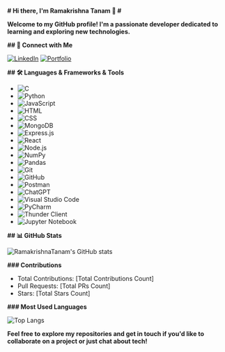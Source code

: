 **# Hi there, I'm Ramakrishna Tanam 👋 #**

**Welcome to my GitHub profile! I'm a passionate developer dedicated to learning and exploring new technologies.**

**## 🔗 Connect with Me**

[![LinkedIn](https://img.shields.io/badge/LinkedIn-0077B5?style=for-the-badge&logo=linkedin&logoColor=white)](https://www.linkedin.com/in/ramakrishnatanam)
[![Portfolio](https://img.shields.io/badge/Portfolio-FFA500?style=for-the-badge&logo=google-chrome&logoColor=white)](https://calm-cat-d8c98f.netlify.app/)

**## 🛠️ Languages & Frameworks & Tools**

- ![C](https://img.shields.io/badge/C-00599C?style=for-the-badge&logo=c&logoColor=white)
- ![Python](https://img.shields.io/badge/Python-3776AB?style=for-the-badge&logo=python&logoColor=white)
- ![JavaScript](https://img.shields.io/badge/JavaScript-F7DF1E?style=for-the-badge&logo=javascript&logoColor=black)
- ![HTML](https://img.shields.io/badge/HTML-E34F26?style=for-the-badge&logo=html5&logoColor=white)
- ![CSS](https://img.shields.io/badge/CSS-1572B6?style=for-the-badge&logo=css3&logoColor=white)
- ![MongoDB](https://img.shields.io/badge/MongoDB-47A248?style=for-the-badge&logo=mongodb&logoColor=white)
- ![Express.js](https://img.shields.io/badge/Express.js-000000?style=for-the-badge&logo=express&logoColor=white)
- ![React](https://img.shields.io/badge/React-61DAFB?style=for-the-badge&logo=react&logoColor=black)
- ![Node.js](https://img.shields.io/badge/Node.js-339933?style=for-the-badge&logo=nodedotjs&logoColor=white)
- ![NumPy](https://img.shields.io/badge/NumPy-013243?style=for-the-badge&logo=numpy&logoColor=white)
- ![Pandas](https://img.shields.io/badge/Pandas-150458?style=for-the-badge&logo=pandas&logoColor=white)
- ![Git](https://img.shields.io/badge/Git-F05032?style=for-the-badge&logo=git&logoColor=white)
- ![GitHub](https://img.shields.io/badge/GitHub-181717?style=for-the-badge&logo=github&logoColor=white)
- ![Postman](https://img.shields.io/badge/Postman-FF6C37?style=for-the-badge&logo=postman&logoColor=white)
- ![ChatGPT](https://img.shields.io/badge/ChatGPT-00C853?style=for-the-badge&logo=openai&logoColor=white)
- ![Visual Studio Code](https://img.shields.io/badge/VS%20Code-007ACC?style=for-the-badge&logo=visual-studio-code&logoColor=white)
- ![PyCharm](https://img.shields.io/badge/PyCharm-000000?style=for-the-badge&logo=pycharm&logoColor=white)
- ![Thunder Client](https://img.shields.io/badge/Thunder%20Client-FFCA28?style=for-the-badge&logo=thunderclient&logoColor=black)
- ![Jupyter Notebook](https://img.shields.io/badge/Jupyter-FA0F00?style=for-the-badge&logo=jupyter&logoColor=white)

**## 📊 GitHub Stats**

![RamakrishnaTanam's GitHub stats](https://github-readme-stats.vercel.app/api?username=RamakrishnaTanam&show_icons=true&theme=radical)

**### Contributions**
- Total Contributions: [Total Contributions Count]
- Pull Requests: [Total PRs Count]
- Stars: [Total Stars Count]

**### Most Used Languages**

![Top Langs](https://github-readme-stats.vercel.app/api/top-langs/?username=RamakrishnaTanam&layout=compact&theme=radical)

**Feel free to explore my repositories and get in touch if you'd like to collaborate on a project or just chat about tech!**
